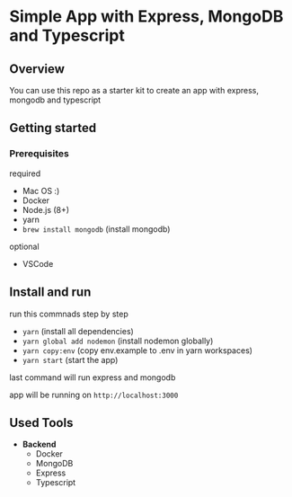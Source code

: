 # Simple App with Express, MongoDB and Typescript

## Overview

You can use this repo as a starter kit to create an app with express, mongodb and typescript

## Getting started

### Prerequisites

required
- Mac OS :)
- Docker
- Node.js (8+)
- yarn
- `brew install mongodb` (install mongodb)

optional
- VSCode

## Install and run

run this commnads step by step

- `yarn` (install all dependencies)
- `yarn global add nodemon` (install nodemon globally)
- `yarn copy:env` (copy env.example to .env in yarn workspaces)
- `yarn start` (start the app)

last command will run express and mongodb

app will be running on `http://localhost:3000`

## Used Tools

- **Backend**
  - Docker
  - MongoDB
  - Express
  - Typescript
